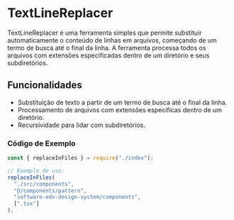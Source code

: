 # TextLineReplacer

TextLineReplacer é uma ferramenta simples que permite substituir automaticamente o conteúdo de linhas em arquivos, começando de um termo de busca até o final da linha. A ferramenta processa todos os arquivos com extensões especificadas dentro de um diretório e seus subdiretórios.

## Funcionalidades

- Substituição de texto a partir de um termo de busca até o final da linha.
- Processamento de arquivos com extensões específicas dentro de um diretório.
- Recursividade para lidar com subdiretórios.

### Código de Exemplo

```javascript
const { replaceInFiles } = require("./index");

// Exemplo de uso:
replaceInFiles(
  "./src/components",
  "@/components/pattern",
  "software-edv-design-system/components",
  [".tsx"]
);
```
